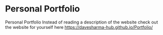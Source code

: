 # Personal Portfolio
Personal Portfolio
Instead of reading a description of the website check out the website for yourself here 
https://davesharma-hub.github.io/Portfolio/

